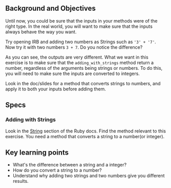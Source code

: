 ## Background and Objectives

Until now, you could be sure that the inputs in your methods were of the right type.
In the real world, you will want to make sure that the inputs always behave the way you want.

Try opening IRB and adding two numbers as Strings such as `'3' + '7'`. Now try it with two numbers `3 + 7`. Do you notice the difference?

As you can see, the outputs are very different. What we want in this exercise is to make sure that the `adding_with_strings` method return a number, regardless of the arguments being strings or numbers. To do this, you will need to make sure the inputs are converted to integers.

Look in the doc/slides for a method that converts strings to numbers, and apply it to both your inputs before adding them.

## Specs

### Adding with Strings

Look in the [String](http://ruby-doc.org/core-2.5.3/String.html) section of the Ruby docs. Find the method relevant to this exercise. You need a method that converts a string to a number(or integer).

## Key learning points

- What's the difference between a string and a integer?
- How do you convert a string to a number?
- Understand why adding two strings and two numbers give you different results.
